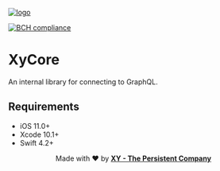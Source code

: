 [logo]: https://cdn.xy.company/img/brand/XY_Logo_GitHub.png 
[![logo]](https://xy.company)

[![BCH compliance](https://bettercodehub.com/edge/badge/XYOracleNetwork/sdk-base-swift?branch=develop&token=f76c6000578b5e144c8c643dc8412f223e613940)](https://bettercodehub.com/)

# XyCore
An internal library for connecting to GraphQL.

## Requirements
- iOS 11.0+
- Xcode 10.1+
- Swift 4.2+

<p align="center">Made with ❤️ by <b><a href="https://xy.company">XY - The Persistent Company<a></b></p>
